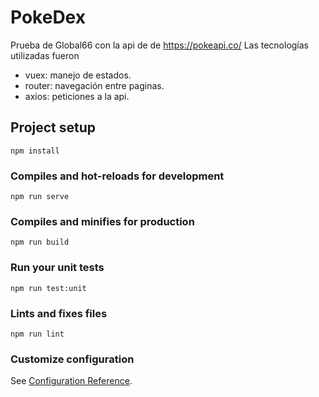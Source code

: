 # PokeDex
Prueba de Global66 con la api de de https://pokeapi.co/
Las tecnologías utilizadas fueron 
- vuex: manejo de estados.
- router: navegación entre paginas.
- axios: peticiones a la api.  

## Project setup
```
npm install
```

### Compiles and hot-reloads for development
```
npm run serve
```

### Compiles and minifies for production
```
npm run build
```

### Run your unit tests
```
npm run test:unit
```

### Lints and fixes files
```
npm run lint
```

### Customize configuration
See [Configuration Reference](https://cli.vuejs.org/config/).
